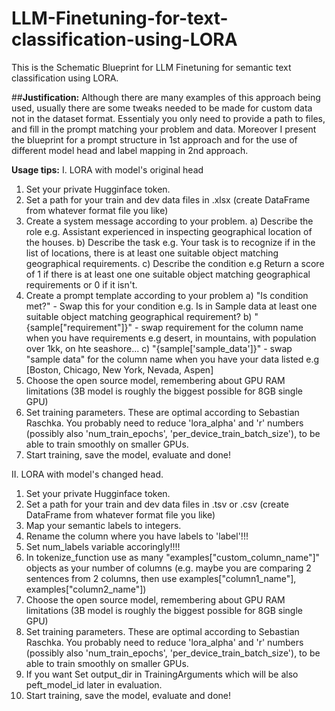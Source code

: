 # LLM-Finetuning-for-text-classification-using-LORA

This is the Schematic Blueprint for LLM Finetuning for semantic text classification using LORA. 

##**Justification:**
Although there are many examples of this approach being used, usually there are some tweaks needed to be made for custom data not in the dataset format. Essentialy you only need to provide a path to files, and fill in the prompt matching your problem and data.
Moreover I present the blueprint for a prompt structure in 1st approach and for the use of different model head and label mapping in 2nd approach.

**Usage tips:**
I. LORA with model's original head
  1. Set your private Hugginface token.
  2. Set a path for your train and dev data files in .xlsx (create DataFrame from whatever format file you like)
  3. Create a system message according to your problem.
    a) Describe the role e.g. Assistant experienced in inspecting geographical location of the houses.
    b) Describe the task e.g. Your task is to recognize if in the list of locations, there is at least one suitable object matching geographical requirements.
    c) Describe the condition e.g Return a score of 1 if there is at least one one suitable object matching geographical requirements or 0 if it isn't.
  4. Create a prompt template according to your problem
     a) "Is condition met?" - Swap this for your condition e.g. Is in Sample data at least one suitable object matching geographical requirement?
     b) "{sample["requirement"]}" - swap requirement for the column name when you have requirements e.g desert, in mountains, with population over 1kk, on hte seashore...
     c) "{sample['sample_data']}" - swap "sample data" for the column name when you have your data listed e.g [Boston, Chicago, New York, Nevada, Aspen]
  5. Choose the open source model, remembering about GPU RAM limitations (3B model is roughly the biggest possible for 8GB single GPU)
  6. Set training parameters. These are optimal according to Sebastian Raschka. You probably need to reduce 'lora_alpha' and 'r' numbers (possibly also 'num_train_epochs',
    'per_device_train_batch_size'), to be able to train smoothly on smaller GPUs.
  7. Start training, save the model, evaluate and done!


II. LORA with model's changed head.
  1. Set your private Hugginface token.
  2. Set a path for your train and dev data files in .tsv or .csv (create DataFrame from whatever format file you like)
  3. Map your semantic labels to integers.
  4. Rename the column where you have labels to 'label'!!!
  5. Set num_labels variable accoringly!!!!
  6. In tokenize_function use as many "examples["custom_column_name"]" objects as your number of columns (e.g. maybe you are comparing 2 sentences from 2 columns, then use examples["column1_name"], examples["column2_name"])
  7. Choose the open source model, remembering about GPU RAM limitations (3B model is roughly the biggest possible for 8GB single GPU)
  8. Set training parameters. These are optimal according to Sebastian Raschka. You probably need to reduce 'lora_alpha' and 'r' numbers (possibly also 'num_train_epochs',
    'per_device_train_batch_size'), to be able to train smoothly on smaller GPUs.
  9. If you want Set output_dir in TrainingArguments which will be also peft_model_id later in evaluation.
  10. Start training, save the model, evaluate and done!
